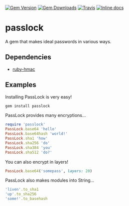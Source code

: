 [![Gem Version](https://img.shields.io/gem/v/passlock.svg)]()
[![Gem Downloads](https://img.shields.io/gem/dt/passlock.svg)]() [![Travis](https://img.shields.io/travis/SnazzyPine25/passlock.svg)]()
[![Inline docs](http://inch-ci.org/github/SnazzyPine25/passlock.svg?branch=master&style=shields)](http://inch-ci.org/github/SnazzyPine25/passlock)
# passlock
A gem that makes ideal passwords in various ways.

## Dependencies
* [ruby-hmac](https://github.com/topfunky/ruby-hmac)

## Examples
Installing PassLock is very easy!
```ruby
gem install passlock
```
PassLock provides many encryptions...
```ruby
require 'passlock'
PassLock.base64 'hello'
PassLock.base64hash 'world!'
PassLock.sha1 'how'
PassLock.sha256 'do'
PassLock.sha384 'you'
PassLock.sha512 'do?'
```
You can also encrypt in layers!
```ruby
PassLock.base64('somepass', layers: 20)
```
PassLock also makes modules into String...
```ruby
'liven'.to_sha1
'up'.to_sha256
'some!'.to_basehash
```
